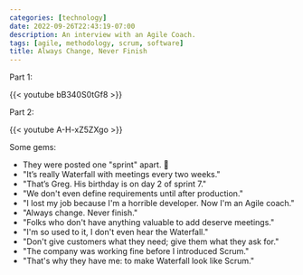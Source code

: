 ```yaml
---
categories: [technology]
date: 2022-09-26T22:43:19-07:00
description: An interview with an Agile Coach.
tags: [agile, methodology, scrum, software]
title: Always Change, Never Finish
---
```


Part 1:

{{< youtube bB340S0tGf8 >}}

Part 2:

{{< youtube A-H-xZ5ZXgo >}}

Some gems:

- They were posted one "sprint" apart. 🤣
- "It’s really Waterfall with meetings every two weeks."
- "That’s Greg. His birthday is on day 2 of sprint 7."
- "We don't even define requirements until after production."
- "I lost my job because I'm a horrible developer. Now I'm an Agile coach."
- "Always change. Never finish."
- "Folks who don't have anything valuable to add deserve meetings."
- "I'm so used to it, I don't even hear the Waterfall."
- "Don't give customers what they need; give them what they ask for."
- "The company was working fine before I introduced Scrum."
- "That's why they have me: to make Waterfall look like Scrum."
